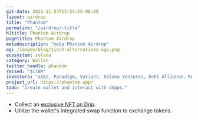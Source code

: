 ```yaml
---
git-date: 2021-11-24T12:54:25-08:00
layout: airdrop
title: "Phantom"
permalink: "/airdrop/:title"
h1title: Phantom Airdrop
pagetitle: Phantom Airdrop
metadescription: "meta Phantom Airdrop"
og: /images/blog/1inch-alternatives-ogp.png
ecosystem: solana
category: Wallet
twitter_handle: phantom
raised: "$118M"
investors: "a16z, Paradigm, Variant, Solana Ventures, DeFi Alliance, Robert Leshner"
project_url: https://phantom.app/
todo: "Create wallet and interact with dApps."
---
```


- Collect an [exclusive NFT on Drip](https://drip.haus/phantom).
- Utilize the wallet's integrated swap function to exchange tokens.
